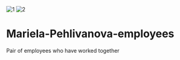 ![1](https://user-images.githubusercontent.com/97164252/160098730-6cfbddfb-2853-40a4-bed1-cadf546d9f1f.PNG)
![2](https://user-images.githubusercontent.com/97164252/160098737-16133fd4-580a-48df-83f2-e8e3ac20fd18.PNG)




# Mariela-Pehlivanova-employees
Pair of employees who have worked together
